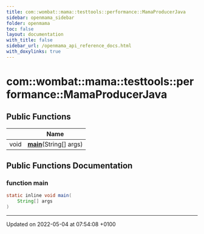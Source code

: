 ```yaml
---
title: com::wombat::mama::testtools::performance::MamaProducerJava
sidebar: openmama_sidebar
folder: openmama
toc: false
layout: documentation
with_title: false
sidebar_url: /openmama_api_reference_docs.html
with_doxylinks: true
---
```


# com::wombat::mama::testtools::performance::MamaProducerJava





## Public Functions

|                | Name           |
| -------------- | -------------- |
| void | **[main](classcom_1_1wombat_1_1mama_1_1testtools_1_1performance_1_1MamaProducerJava.html#function-main)**(String[] args) |

## Public Functions Documentation

### function main

```java
static inline void main(
    String[] args
)
```


-------------------------------

Updated on 2022-05-04 at 07:54:08 +0100